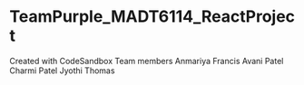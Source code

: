# TeamPurple_MADT6114_ReactProject
Created with CodeSandbox
Team members
Anmariya Francis
Avani Patel
Charmi Patel
Jyothi Thomas
